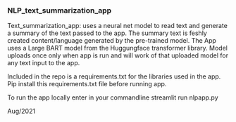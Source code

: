 ### NLP_text_summarization_app
Text_summarization_app:  uses a neural net model to read text and generate a summary of the text passed to the app. The summary text is feshly created content/language generated by the pre-trained model. The App uses a Large BART model from the Huggungface transformer library. Model uploads once only when app is run and will work of that uploaded model for any text input to the app. 

Included in the repo is a requirements.txt for the libraries used in the app. Pip install this requirements.txt file before running app.

To run the app locally enter in your commandline streamlit run nlpapp.py

Aug/2021
